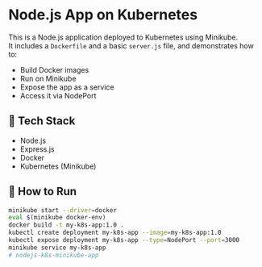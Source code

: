 # Node.js App on Kubernetes

This is a  Node.js application deployed to Kubernetes using Minikube.  
It includes a `Dockerfile` and a basic `server.js` file, and demonstrates how to:

- Build Docker images  
- Run on Minikube  
- Expose the app as a service  
- Access it via NodePort  

## 🔧 Tech Stack
- Node.js  
- Express.js  
- Docker  
- Kubernetes (Minikube)  

## 🚀 How to Run

```bash
minikube start --driver=docker
eval $(minikube docker-env)
docker build -t my-k8s-app:1.0 .
kubectl create deployment my-k8s-app --image=my-k8s-app:1.0
kubectl expose deployment my-k8s-app --type=NodePort --port=3000
minikube service my-k8s-app
# nodejs-k8s-minikube-app
